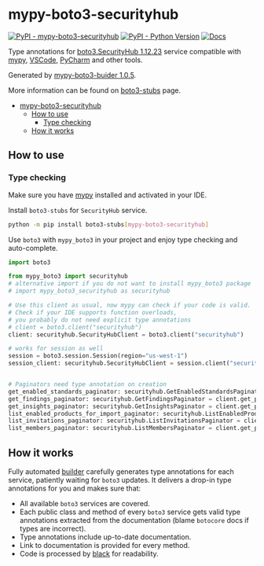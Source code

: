 # mypy-boto3-securityhub

[![PyPI - mypy-boto3-securityhub](https://img.shields.io/pypi/v/mypy-boto3-securityhub.svg?color=blue)](https://pypi.org/project/mypy-boto3-securityhub)
[![PyPI - Python Version](https://img.shields.io/pypi/pyversions/mypy-boto3-securityhub.svg?color=blue)](https://pypi.org/project/mypy-boto3-securityhub)
[![Docs](https://img.shields.io/readthedocs/mypy-boto3-builder.svg?color=blue)](https://mypy-boto3-builder.readthedocs.io/)

Type annotations for
[boto3.SecurityHub 1.12.23](https://boto3.amazonaws.com/v1/documentation/api/1.12.23/reference/services/securityhub.html#SecurityHub) service
compatible with [mypy](https://github.com/python/mypy), [VSCode](https://code.visualstudio.com/),
[PyCharm](https://www.jetbrains.com/pycharm/) and other tools.

Generated by [mypy-boto3-buider 1.0.5](https://github.com/vemel/mypy_boto3_builder).

More information can be found on [boto3-stubs](https://pypi.org/project/boto3-stubs/) page.

- [mypy-boto3-securityhub](#mypy-boto3-securityhub)
  - [How to use](#how-to-use)
    - [Type checking](#type-checking)
  - [How it works](#how-it-works)

## How to use

### Type checking

Make sure you have [mypy](https://github.com/python/mypy) installed and activated in your IDE.

Install `boto3-stubs` for `SecurityHub` service.

```bash
python -m pip install boto3-stubs[mypy-boto3-securityhub]
```

Use `boto3` with `mypy_boto3` in your project and enjoy type checking and auto-complete.

```python
import boto3

from mypy_boto3 import securityhub
# alternative import if you do not want to install mypy_boto3 package
# import mypy_boto3_securityhub as securityhub

# Use this client as usual, now mypy can check if your code is valid.
# Check if your IDE supports function overloads,
# you probably do not need explicit type annotations
# client = boto3.client("securityhub")
client: securityhub.SecurityHubClient = boto3.client("securityhub")

# works for session as well
session = boto3.session.Session(region="us-west-1")
session_client: securityhub.SecurityHubClient = session.client("securityhub")


# Paginators need type annotation on creation
get_enabled_standards_paginator: securityhub.GetEnabledStandardsPaginator = client.get_paginator("get_enabled_standards")
get_findings_paginator: securityhub.GetFindingsPaginator = client.get_paginator("get_findings")
get_insights_paginator: securityhub.GetInsightsPaginator = client.get_paginator("get_insights")
list_enabled_products_for_import_paginator: securityhub.ListEnabledProductsForImportPaginator = client.get_paginator("list_enabled_products_for_import")
list_invitations_paginator: securityhub.ListInvitationsPaginator = client.get_paginator("list_invitations")
list_members_paginator: securityhub.ListMembersPaginator = client.get_paginator("list_members")
```

## How it works

Fully automated [builder](https://github.com/vemel/mypy_boto3_builder) carefully generates
type annotations for each service, patiently waiting for `boto3` updates. It delivers
a drop-in type annotations for you and makes sure that:

- All available `boto3` services are covered.
- Each public class and method of every `boto3` service gets valid type annotations
  extracted from the documentation (blame `botocore` docs if types are incorrect).
- Type annotations include up-to-date documentation.
- Link to documentation is provided for every method.
- Code is processed by [black](https://github.com/psf/black) for readability.